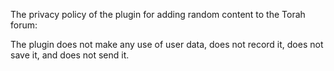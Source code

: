 The privacy policy of the plugin for adding random content to the Torah forum:

The plugin does not make any use of user data, does not record it, does not save it, and does not send it.
